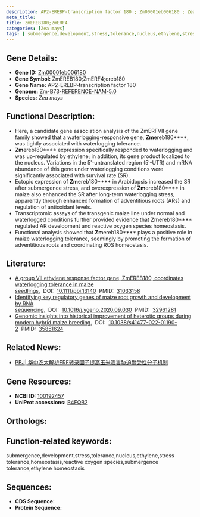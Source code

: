 ```yaml
---
description: AP2-EREBP-transcription factor 180 ; Zm00001eb006180 ; Zea mays
meta_title:
title: ZmEREB180;ZmERF4
categories: [Zea mays]
tags: [ submergence,development,stress,tolerance,nucleus,ethylene,stress tolerance,homeostasis,reactive oxygen species,submergence tolerance,ethylene homeostasis ]
---
```


## Gene Details:
- **Gene ID:**	[Zm00001eb006180]()
- **Gene Symbol:** ZmEREB180;ZmERF4;ereb180
- **Gene Name:** AP2-EREBP-transcription factor 180
- **Genome:** [Zm-B73-REFERENCE-NAM-5.0]()
- **Species:** *Zea mays*

## Functional Description:
   - Here, a candidate gene association analysis of the ZmERFVII gene family showed that a waterlogging-responsive gene, **Zm**ereb180****, was tightly associated with waterlogging tolerance.
   - **Zm**ereb180**** expression specifically responded to waterlogging and was up-regulated by ethylene; in addition, its gene product localized to the nucleus. Variations in the 5ʹ-untranslated region (5ʹ-UTR) and mRNA abundance of this gene under waterlogging conditions were significantly associated with survival rate (SR).
   - Ectopic expression of **Zm**ereb180**** in Arabidopsis increased the SR after submergence stress, and overexpression of **Zm**ereb180**** in maize also enhanced the SR after long-term waterlogging stress, apparently through enhanced formation of adventitious roots (ARs) and regulation of antioxidant levels.
   - Transcriptomic assays of the transgenic maize line under normal and waterlogged conditions further provided evidence that **Zm**ereb180**** regulated AR development and reactive oxygen species homeostasis.
   - Functional analysis showed that **Zm**ereb180**** plays a positive role in maize waterlogging tolerance, seemingly by promoting the formation of adventitious roots and coordinating ROS homeostasis.

## Literature:
   - [A group VII ethylene response factor gene, ZmEREB180, coordinates waterlogging tolerance in maize seedlings.]( https://onlinelibrary.wiley.com/doi/10.1111/pbi.13140)&nbsp;&nbsp;DOI:&nbsp;&nbsp;[10.1111/pbi.13140](https://onlinelibrary.wiley.com/doi/10.1111/pbi.13140)&nbsp;&nbsp;PMID:&nbsp;&nbsp;[31033158](https://pubmed.ncbi.nlm.nih.gov/31033158/)
   - [Identifying key regulatory genes of maize root growth and development by RNA sequencing.]( https://www.sciencedirect.com/science/article/pii/S0888754319308377?via%3Dihub)&nbsp;&nbsp;DOI:&nbsp;&nbsp;[10.1016/j.ygeno.2020.09.030](https://www.sciencedirect.com/science/article/pii/S0888754319308377?via%3Dihub)&nbsp;&nbsp;PMID:&nbsp;&nbsp;[32961281](https://pubmed.ncbi.nlm.nih.gov/32961281/)
   - [Genomic insights into historical improvement of heterotic groups during modern hybrid maize breeding.]( https://www.nature.com/articles/s41477-022-01190-2)&nbsp;&nbsp;DOI:&nbsp;&nbsp;[10.1038/s41477-022-01190-2](https://www.nature.com/articles/s41477-022-01190-2)&nbsp;&nbsp;PMID:&nbsp;&nbsp;[35851624](https://pubmed.ncbi.nlm.nih.gov/35851624/)

## Related News:
   - [PBJ| 华中农大解析ERF转录因子提高玉米渍害胁迫耐受性分子机制](https://mp.weixin.qq.com/s?__biz=Mzg3MDEwNDEyMg==&mid=2247484338&idx=2&sn=4018cd64c3aaf843007bc01d1a101cc3&chksm=ce93aee7f9e427f1bb3e8e30d7f0fa19ec08acfe2ac16cec4d0ce72195be47cb8d076c685598&scene=27#wechat_redirect)

## Gene Resources:
- **NCBI ID:** [100192457](https://www.ncbi.nlm.nih.gov/gene/?term=100192457)
- **UniProt accessions:** [B4FQB2](https://www.uniprot.org/uniprotkb/B4FQB2/entry)

## Orthologs:

## Function-related keywords:
submergence,development,stress,tolerance,nucleus,ethylene,stress tolerance,homeostasis,reactive oxygen species,submergence tolerance,ethylene homeostasis

## Sequences:
- **CDS Sequence:**
- **Protein Sequence:**
